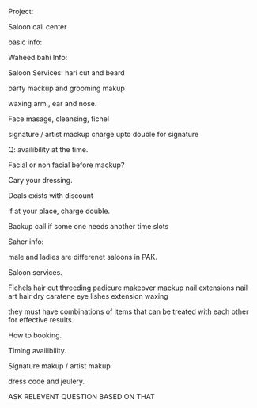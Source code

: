 Project:

Saloon call center

basic info:


Waheed bahi Info:

Saloon Services:
hari cut and beard

party mackup and grooming makup

waxing arm,, ear and nose.

Face masage, cleansing, fichel

signature / artist mackup  charge upto double for signature

Q:
availibility at the time.

Facial or non facial before mackup?

Cary your dressing.

Deals exists with discount 

if at your place, charge double.

Backup call if some one needs another time slots


Saher info:

male and ladies are differenet saloons in PAK.

Saloon services.

Fichels
hair cut
threeding
padicure
makeover
mackup
nail extensions
nail art
hair dry
caratene
eye lishes extension
waxing

they must have combinations of items that can be treated with each other for effective results.

How to booking.

Timing availibility.

Signature makup / artist makup

dress code and jeulery.

ASK RELEVENT QUESTION BASED ON THAT